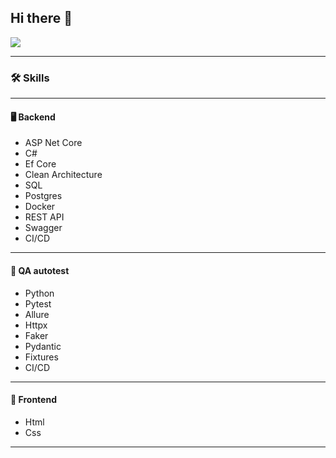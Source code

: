 ## Hi there 👋

![](https://komarev.com/ghpvc/?username=wBlackPrince)

---
### 🛠️ Skills
---
#### 🖥 Backend
- ASP Net Core
- C#
- Ef Core
- Clean Architecture
- SQL
- Postgres
- Docker
- REST API
- Swagger
- CI/CD
---
#### 🔎 QA autotest
- Python
- Pytest
- Allure
- Httpx
- Faker
- Pydantic
- Fixtures
- CI/CD
---
#### 🎨 Frontend
- Html
- Css
--- 

<!--
**wBlackPrince/wBlackPrince** is a ✨ _special_ ✨ repository because its `README.md` (this file) appears on your GitHub profile.

Here are some ideas to get you started:

- 🔭 I’m currently working on ...
- 🌱 I’m currently learning ...
- 👯 I’m looking to collaborate on ...
- 🤔 I’m looking for help with ...
- 💬 Ask me about ...
- 📫 How to reach me: ...
- 😄 Pronouns: ...
- ⚡ Fun fact: ...
-->
